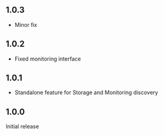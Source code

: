 ## 1.0.3

- Minor fix

## 1.0.2

- Fixed monitoring interface

## 1.0.1

- Standalone feature for Storage and Monitoring discovery

## 1.0.0

Initial release
